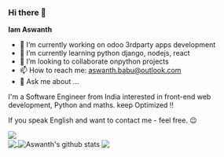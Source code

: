### Hi there 👋

**Iam Aswanth** 

- 🔭 I’m currently working on odoo 3rdparty apps development
- 🌱 I’m currently learning python django, nodejs, react
- 👯 I’m looking to collaborate onpython projects
- 📫 How to reach me: aswanth.babu@outlook.com
- 💬 Ask me about ...

I'm a Software Engineer from India interested in front-end web development, Python and maths. keep Optimized !!


If you speak English and want to contact me - feel free. 😉

       
<a href="https://github.com/iamaswanth">
  <img align="center" src="https://github-readme-stats.vercel.app/api?username=iamaswanth&count_private=true&show_icons=true&theme=light" />
</a>
<br/>
<a href="https://github.com/iamaswanth">
  <img align="center" src="https://github-readme-stats.vercel.app/api/top-langs/?username=iamaswanth&theme=light&hide=jupyter%20notebook" />
</a>


<img align="center" src="https://github-readme-stats.vercel.app/api?username=boxabhi&custom_title=iamaswanth&show_icons=true&include_all_commits=true&count_private=true&theme=default" alt="Aswanth's github stats" />
<img align="center" src="https://github-readme-stats.vercel.app/api/top-langs/?username=iamaswanth&layout=compact&theme=default" />
